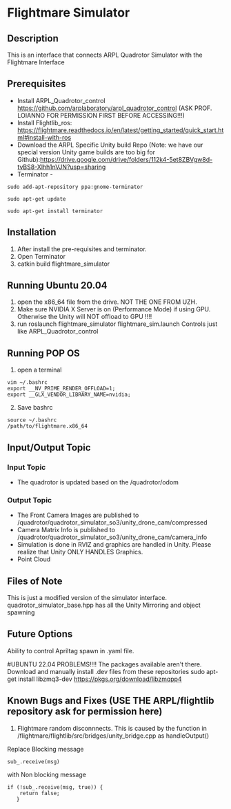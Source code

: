 # Flightmare Simulator
## Description
This is an interface that connects ARPL Quadrotor Simulator with the Flightmare Interface

## Prerequisites
* Install ARPL_Quadrotor_control https://github.com/arplaboratory/arpl_quadrotor_control (ASK PROF. LOIANNO FOR PERMISSION FIRST BEFORE ACCESSING!!!)
* Install Flightlib_ros: https://flightmare.readthedocs.io/en/latest/getting_started/quick_start.html#install-with-ros
* Download the ARPL Specific Unity build Repo (Note: we have our special version Unity game builds are too big for Github):https://drive.google.com/drive/folders/112k4-5et8ZBVgw8d-tvBS8-Xlhh1nVJN?usp=sharing
* Terminator - 

```
sudo add-apt-repository ppa:gnome-terminator

sudo apt-get update

sudo apt-get install terminator
```

## Installation
1. After install the pre-requisites and terminator.
2. Open Terminator 
3. catkin build flightmare_simulator


## Running Ubuntu 20.04
1. open the x86_64 file from the drive. NOT THE ONE FROM UZH.
2. Make sure NVIDIA X Server is on (Performance Mode) if using GPU. Otherwise the Unity will NOT offload to GPU  !!!!
3. run  roslaunch flightmare_simulator flightmare_sim.launch 
Controls just like ARPL_Quadrotor_control

## Running POP OS
1. open a terminal 
```
vim ~/.bashrc
export __NV_PRIME_RENDER_OFFLOAD=1;
export __GLX_VENDOR_LIBRARY_NAME=nvidia;
```
2. Save bashrc
```
source ~/.bashrc
/path/to/flightmare.x86_64
```



## Input/Output Topic
### Input Topic
* The quadrotor is updated based on the /quadrotor/odom
### Output Topic
* The Front Camera Images are published to /quadrotor/quadrotor_simulator_so3/unity_drone_cam/compressed
* Camera Matrix Info is published to /quadrotor/quadrotor_simulator_so3/unity_drone_cam/camera_info 
* Simulation is done in RVIZ and graphics are handled in Unity. Please realize that Unity ONLY HANDLES Graphics. 
* Point Cloud

## Files of Note
This is just a modified version of the simulator interface. quadrotor_simulator_base.hpp has all the Unity Mirroring and object spawning

## Future Options
Ability to control Apriltag spawn in .yaml file. 

#UBUNTU 22.04 PROBLEMS!!!!
The packages available aren't there. Download and manually install .dev files from these repositories
sudo apt-get install libzmq3-dev
https://pkgs.org/download/libzmqpp4

## Known Bugs and Fixes (USE THE ARPL/flightlib repository ask for permission here)
1. Flightmare random disconnnects. This is caused by the function in /flightmare/flightlib/src/bridges/unity_bridge.cpp as handleOutput()

Replace Blocking message
```
sub_.receive(msg)
```
with Non blocking message
``` 
if (!sub_.receive(msg, true)) {
  	return false;
   }
   ```
   
